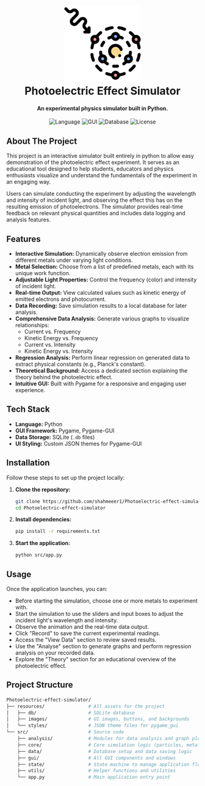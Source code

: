 <h1 align="center">
  <img src="https://github.com/shahmeeer1/Photoelectric-effect-simulator/blob/main/phet.png" width="200">
  <br>
  Photoelectric Effect Simulator
  <br>
</h1>

<h4 align="center">An experimental physics simulator built in Python</a>.</h4>

<p align="center">
  <img src="https://img.shields.io/badge/language-Python-blue.svg" alt="Language">
  <img src="https://img.shields.io/badge/GUI-Pygame-lightgrey.svg" alt="GUI">
  <img src="https://img.shields.io/badge/database-SQLite-blue.svg" alt="Database">
  <img src="https://img.shields.io/badge/license-MIT-green.svg" alt="License">
</p>

## About The Project

This project is an interactive simulator built entirely in python to allow easy demonstration of the photoelectric effect experiment.
It serves as an educational tool designed to help students, educators and physics enthusiasts visualize and understand the fundamentals of the experiment in an engaging way.

Users can simulate conducting the experiment by adjusting the wavelength and intensity of incident light, and observing the effect this has on the resulting emission of photoelectrons. The simulator provides real-time feedback on relevant physical quantities and includes data logging and analysis features.

## Features

*   **Interactive Simulation:** Dynamically observe electron emission from different metals under varying light conditions.
*   **Metal Selection:** Choose from a list of predefined metals, each with its unique work function.
*   **Adjustable Light Properties:** Control the frequency (color) and intensity of incident light.
*   **Real-time Output:** View calculated values such as kinetic energy of emitted electrons and photocurrent.
*   **Data Recording:** Save simulation results to a local database for later analysis.
*   **Comprehensive Data Analysis:** Generate various graphs to visualize relationships:
    *   Current vs. Frequency
    *   Kinetic Energy vs. Frequency
    *   Current vs. Intensity
    *   Kinetic Energy vs. Intensity
*   **Regression Analysis:** Perform linear regression on generated data to extract physical constants (e.g., Planck's constant).
*   **Theoretical Background:** Access a dedicated section explaining the theory behind the photoelectric effect.
*   **Intuitive GUI:** Built with Pygame for a responsive and engaging user experience.

## Tech Stack

*   **Language:** Python
*   **GUI Framework:** Pygame, Pygame-GUI
*   **Data Storage:** SQLite (`.db` files)
*   **UI Styling:** Custom JSON themes for Pygame-GUI

## Installation

Follow these steps to set up the project locally:

1.  **Clone the repository:**
    ```bash
    git clone https://github.com/shahmeeer1/Photoelectric-effect-simulator.git
    cd Photoelectric-effect-simulator
    ```

2.  **Install dependencies:**
    ```bash
    pip install -r requirements.txt
    ```

3.  **Start the application:**
    ```bash
    python src/app.py
    ```

## Usage

Once the application launches, you can:
*   Before starting the simulation, choose one or more metals to experiment with.
*   Start the simulation to use the sliders and input boxes to adjust the incident light's wavelength and intensity.
*   Observe the animation and the real-time data output.
*   Click "Record" to save the current experimental readings.
*   Access the "View Data" section to review saved results.
*   Use the "Analyse" section to generate graphs and perform regression analysis on your recorded data.
*   Explore the "Theory" section for an educational overview of the photoelectric effect.

## Project Structure
```bash
Photoelectric-effect-simulator/
├── resources/                # All assets for the project
│   ├── db/                   # SQLite database
│   ├── images/               # UI images, buttons, and backgrounds
│   └── styles/               # JSON theme files for pygame_gui
└── src/                      # Source code
    ├── analysis/             # Modules for data analysis and graph plotting
    ├── core/                 # Core simulation logic (particles, metals)
    ├── data/                 # Database setup and data saving logic
    ├── gui/                  # All GUI components and windows
    ├── state/                # State machine to manage application flow
    ├── utils/                # Helper functions and utilities
    └── app.py                # Main application entry point
```
